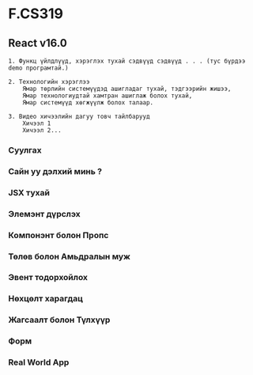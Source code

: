 # F.CS319
## React v16.0

```
1. Функц үйлдлүүд, хэрэглэх тухай сэдвүүд сэдвүүд . . . (тус бүрдээ demo програмтай.)

2. Технологийн хэрэглээ
	Ямар төрлийн системүүдэд ашигладаг тухай, тэдгээрийн жишээ,
	Ямар технологиудтай хамтран ашиглаж болох тухай,
	Ямар системүүд хөгжүүлж болох талаар.

3. Видео хичээлийн дагуу товч тайлбарууд
	Хичээл 1
	Хичээл 2...
```

### Суулгах
### Сайн уу дэлхий минь ?
### JSX тухай
### Элемэнт дүрслэх
### Компонэнт болон Пропс
### Төлөв болон Амьдралын муж
### Эвент тодорхойлох
### Нөхцөлт харагдац
### Жагсаалт болон Түлхүүр
### Форм

### Real World App